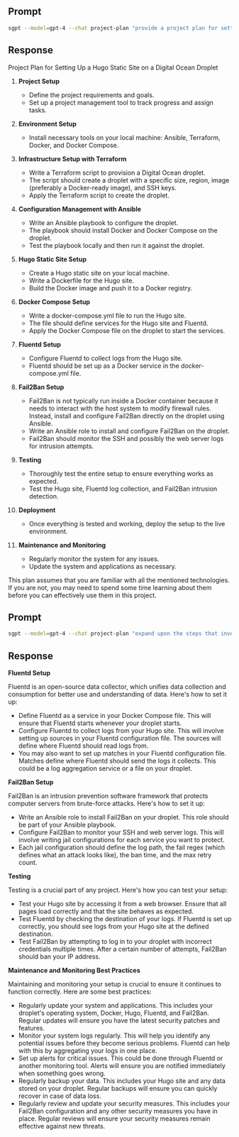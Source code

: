 ## Prompt

```bash
sgpt --model=gpt-4 --chat project-plan "provide a project plan for setting up a hugo static site on a digital ocean droplet using ansible, terraform, fluentd, fail2ban, and docker-compose. if there are incombatible technologies then suggest alternatives that align with industry best practices" | tee -a "$filepath"
```

## Response

Project Plan for Setting Up a Hugo Static Site on a Digital Ocean Droplet

1. **Project Setup**
   - Define the project requirements and goals.
   - Set up a project management tool to track progress and assign tasks.

2. **Environment Setup**
   - Install necessary tools on your local machine: Ansible, Terraform, Docker, and Docker Compose.

3. **Infrastructure Setup with Terraform**
   - Write a Terraform script to provision a Digital Ocean droplet.
   - The script should create a droplet with a specific size, region, image (preferably a Docker-ready image), and SSH keys.
   - Apply the Terraform script to create the droplet.

4. **Configuration Management with Ansible**
   - Write an Ansible playbook to configure the droplet.
   - The playbook should install Docker and Docker Compose on the droplet.
   - Test the playbook locally and then run it against the droplet.

5. **Hugo Static Site Setup**
   - Create a Hugo static site on your local machine.
   - Write a Dockerfile for the Hugo site.
   - Build the Docker image and push it to a Docker registry.

6. **Docker Compose Setup**
   - Write a docker-compose.yml file to run the Hugo site.
   - The file should define services for the Hugo site and Fluentd.
   - Apply the Docker Compose file on the droplet to start the services.

7. **Fluentd Setup**
   - Configure Fluentd to collect logs from the Hugo site.
   - Fluentd should be set up as a Docker service in the docker-compose.yml file.

8. **Fail2Ban Setup**
   - Fail2Ban is not typically run inside a Docker container because it needs to interact with the host system to modify firewall rules. Instead, install and configure Fail2Ban directly on the droplet using Ansible.
   - Write an Ansible role to install and configure Fail2Ban on the droplet.
   - Fail2Ban should monitor the SSH and possibly the web server logs for intrusion attempts.

9. **Testing**
   - Thoroughly test the entire setup to ensure everything works as expected.
   - Test the Hugo site, Fluentd log collection, and Fail2Ban intrusion detection.

10. **Deployment**
    - Once everything is tested and working, deploy the setup to the live environment.

11. **Maintenance and Monitoring**
    - Regularly monitor the system for any issues.
    - Update the system and applications as necessary.

This plan assumes that you are familiar with all the mentioned technologies. If you are not, you may need to spend some time learning about them before you can effectively use them in this project.

## Prompt

```bash
sgpt --model=gpt-4 --chat project-plan "expand upon the steps that involve fluentd, fail2ban, and testing. also include a separate section on best practices for maintenance and monitoring" | tee -a "$filepath"
```

## Response

**Fluentd Setup**

Fluentd is an open-source data collector, which unifies data collection and consumption for better use and understanding of data. Here's how to set it up:

- Define Fluentd as a service in your Docker Compose file. This will ensure that Fluentd starts whenever your droplet starts.
- Configure Fluentd to collect logs from your Hugo site. This will involve setting up sources in your Fluentd configuration file. The sources will define where Fluentd should read logs from.
- You may also want to set up matches in your Fluentd configuration file. Matches define where Fluentd should send the logs it collects. This could be a log aggregation service or a file on your droplet.

**Fail2Ban Setup**

Fail2Ban is an intrusion prevention software framework that protects computer servers from brute-force attacks. Here's how to set it up:

- Write an Ansible role to install Fail2Ban on your droplet. This role should be part of your Ansible playbook.
- Configure Fail2Ban to monitor your SSH and web server logs. This will involve writing jail configurations for each service you want to protect.
- Each jail configuration should define the log path, the fail regex (which defines what an attack looks like), the ban time, and the max retry count.

**Testing**

Testing is a crucial part of any project. Here's how you can test your setup:

- Test your Hugo site by accessing it from a web browser. Ensure that all pages load correctly and that the site behaves as expected.
- Test Fluentd by checking the destination of your logs. If Fluentd is set up correctly, you should see logs from your Hugo site at the defined destination.
- Test Fail2Ban by attempting to log in to your droplet with incorrect credentials multiple times. After a certain number of attempts, Fail2Ban should ban your IP address.

**Maintenance and Monitoring Best Practices**

Maintaining and monitoring your setup is crucial to ensure it continues to function correctly. Here are some best practices:

- Regularly update your system and applications. This includes your droplet's operating system, Docker, Hugo, Fluentd, and Fail2Ban. Regular updates will ensure you have the latest security patches and features.
- Monitor your system logs regularly. This will help you identify any potential issues before they become serious problems. Fluentd can help with this by aggregating your logs in one place.
- Set up alerts for critical issues. This could be done through Fluentd or another monitoring tool. Alerts will ensure you are notified immediately when something goes wrong.
- Regularly backup your data. This includes your Hugo site and any data stored on your droplet. Regular backups will ensure you can quickly recover in case of data loss.
- Regularly review and update your security measures. This includes your Fail2Ban configuration and any other security measures you have in place. Regular reviews will ensure your security measures remain effective against new threats.
